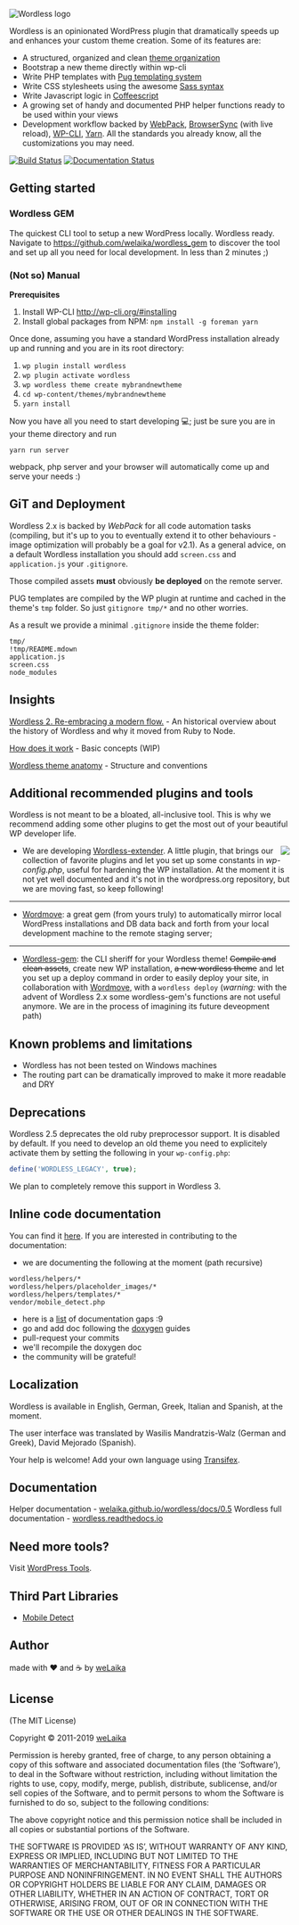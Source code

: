 ![Wordless logo](http://welaika.github.com/wordless/assets/images/wordless_new.png)

Wordless is an opinionated WordPress plugin that dramatically speeds up and enhances your custom theme creation. Some of its features are:

* A structured, organized and clean [theme organization](https://github.com/welaika/wordless/tree/master/wordless/theme_builder/vanilla_theme)
* Bootstrap a new theme directly within wp-cli
* Write PHP templates with [Pug templating system](https://github.com/pug-php/pug)
* Write CSS stylesheets using the awesome [Sass syntax](http://sass-lang.com)
* Write Javascript logic in [Coffeescript](http://jashkenas.github.com/coffee-script/)
* A growing set of handy and documented PHP helper functions ready to be used within your views
* Development workflow backed by [WebPack](https://github.com/webpack/webpack), [BrowserSync](https://www.browsersync.io/) (with live reload), [WP-CLI](http://wp-cli.org/), [Yarn](https://yarnpkg.com/en/). All the standards you already know, all the customizations you may need.

[![Build Status](https://travis-ci.org/welaika/wordless.svg?branch=master)](http://travis-ci.org/welaika/wordless)
[![Documentation Status](https://readthedocs.org/projects/wordless/badge/?version=latest)](https://wordless.readthedocs.io/en/latest/?badge=latest)

## Getting started

### Wordless GEM

The quickest CLI tool to setup a new WordPress locally. Wordless ready.
Navigate to https://github.com/welaika/wordless_gem to discover the tool and set up all you need for local development. In less than 2 minutes ;)

### (Not so) Manual

**Prerequisites**

1. Install WP-CLI http://wp-cli.org/#installing
2. Install global packages from NPM: `npm install -g foreman yarn`

Once done, assuming you have a standard WordPress installation already up and running and you are in its root directory:

1. `wp plugin install wordless`
2. `wp plugin activate wordless`
3. `wp wordless theme create mybrandnewtheme`
4. `cd wp-content/themes/mybrandnewtheme`
5. `yarn install`

Now you have all you need to start developing 💻; just be sure you are in your theme directory and run

`yarn run server`

webpack, php server and your browser will automatically come up and serve your needs :)

## GiT and Deployment

Wordless 2.x is backed by *WebPack* for all code automation tasks (compiling, but it's up to you to eventually extend it to other behaviours - image optimization will probably be a goal for v2.1). As a general advice, on a default Wordless installation you should add `screen.css` and `application.js` your `.gitignore`.

Those compiled assets **must** obviously **be deployed** on the remote server.

PUG templates are compiled by the WP plugin at runtime and cached in the theme's `tmp` folder. So just `gitignore tmp/*` and no other worries.

As a result we provide a minimal `.gitignore` inside the theme folder:

```git
tmp/
!tmp/README.mdown
application.js
screen.css
node_modules
```

## Insights

[Wordless 2. Re-embracing a modern flow.](https://dev.welaika.com/blog/2017/12/17/wordless-2-0.html) - An historical overview about the history of Wordless and why it moved from Ruby to Node.

[How does it work](#) - Basic concepts (WIP)

[Wordless theme anatomy](https://github.com/welaika/wordless/wiki/Wordless-theme-anatomy) - Structure and conventions

## Additional recommended plugins and tools

Wordless is not meant to be a bloated, all-inclusive tool. This is why we recommend adding some other plugins to get the most out of your beautiful WP developer life.

<img src="http://welaika.github.com/wordless-extender/assets/images/wordless-extender.png" align="right" style="max-width: 100%" />

* We are developing [Wordless-extender](https://github.com/welaika/wordless-extender). A little plugin, that brings our collection of favorite plugins and let you set up some constants in _wp-config.php_, useful for hardening the WP installation. At the moment it is not yet well documented and it's not in the wordpress.org repository, but we are moving fast, so keep following!
_______________

* [Wordmove](https://github.com/welaika/wordmove): a great gem (from yours truly) to automatically mirror local WordPress installations and DB data back and forth from your local development machine to the remote staging server;
_______________

* [Wordless-gem](https://github.com/welaika/wordless_gem): the CLI sheriff for your Wordless theme! ~~Compile and clean assets~~, create new WP installation, ~~a new wordless theme~~ and let you set up a deploy command in order to easily deploy your site, in collaboration with [Wordmove](https://github.com/welaika/wordmove), with a `wordless deploy` (*warning:* with the advent of Wordless 2.x some wordless-gem's functions are not useful anymore. We are in the process of imagining its future deveopment path)

## Known problems and limitations

* Wordless has not been tested on Windows machines
* The routing part can be dramatically improved to make it more readable and DRY

## Deprecations

Wordless 2.5 deprecates the old ruby preprocessor support. It is disabled by default. If you need to develop an old theme you need to explicitely activate them by setting the following in your `wp-config.php`:

```php
define('WORDLESS_LEGACY', true);
```

We plan to completely remove this support in Wordless 3.

## Inline code documentation

You can find it [here](http://welaika.github.io/wordless/docs.html). If you are interested in contributing to the documentation:

* we are documenting the following at the moment (path recursive)

```
wordless/helpers/*
wordless/helpers/placeholder_images/*
wordless/helpers/templates/*
vendor/mobile_detect.php
```

* here is a [list](http://welaika.github.io/wordless/docs/0.3/dd/da0/todo.html) of documentation gaps :9
* go and add doc following the [doxygen](http://www.stack.nl/~dimitri/doxygen/) guides
* pull-request your commits
* we'll recompile the doxygen doc
* the community will be grateful!

## Localization

Wordless is available in English, German, Greek, Italian and Spanish, at the moment.

The user interface was translated by Wasilis Mandratzis-Walz (German and Greek), David Mejorado (Spanish).

Your help is welcome! Add your own language using [Transifex](https://www.transifex.com/projects/p/wordless/).

## Documentation

Helper documentation - [welaika.github.io/wordless/docs/0.5](http://welaika.github.io/wordless/docs/0.5/index.html)
Wordless full documentation - [wordless.readthedocs.io](https://wordless.readthedocs.io/en/latest/?badge=latest)

## Need more tools?
Visit [WordPress Tools](https://www.wptools.it).

## Third Part Libraries

* [Mobile Detect](http://mobiledetect.net)

## Author

made with ❤️ and ☕️ by [weLaika](https://dev.welaika.com)

## License

(The MIT License)

Copyright © 2011-2019 [weLaika](https://dev.welaika.com)

Permission is hereby granted, free of charge, to any person obtaining a copy of this software and associated documentation files (the ‘Software’), to deal in the Software without restriction, including without limitation the rights to use, copy, modify, merge, publish, distribute, sublicense, and/or sell copies of the Software, and to permit persons to whom the Software is furnished to do so, subject to the following conditions:

The above copyright notice and this permission notice shall be included in all copies or substantial portions of the Software.

THE SOFTWARE IS PROVIDED ‘AS IS’, WITHOUT WARRANTY OF ANY KIND, EXPRESS OR IMPLIED, INCLUDING BUT NOT LIMITED TO THE WARRANTIES OF MERCHANTABILITY, FITNESS FOR A PARTICULAR PURPOSE AND NONINFRINGEMENT. IN NO EVENT SHALL THE AUTHORS OR COPYRIGHT HOLDERS BE LIABLE FOR ANY CLAIM, DAMAGES OR OTHER LIABILITY, WHETHER IN AN ACTION OF CONTRACT, TORT OR OTHERWISE, ARISING FROM, OUT OF OR IN CONNECTION WITH THE SOFTWARE OR THE USE OR OTHER DEALINGS IN THE SOFTWARE.
